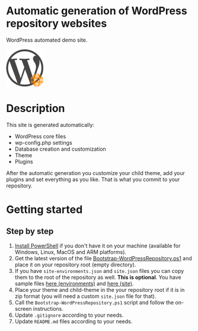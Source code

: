 # Automatic generation of WordPress repository websites

WordPress automated demo site.<br><br>
![Logo](../.media/WordPress-logotype-simplified-site-100px.png)

# Description

This site is generated automatically:
* WordPress core files
* wp-config.php settings
* Database creation and customization
* Theme
* Plugins

After the automatic generation you customize your child theme, add your plugins and set everything as you like. That is what you commit to your repository.

# Getting started

## Step by step

1. [Install PowerShell](https://docs.microsoft.com/en-us/powershell/scripting/install/installing-powershell) if you don't have it on your machine (available for Windows, Linux, MacOS and ARM platforms).
2. Get the latest version of the file [Bootstrap-WordPressRepository.ps1](https://raw.githubusercontent.com/aheadlabs/devops-toolset/master/wordpress/Bootstrap-WordPressRepository.ps1) and place it on your repository root (empty directory).
3. If you have `site-environments.json` and `site.json` files you can copy them to the root of the repository as well. **This is optional**. You have sample files [here (environments)](https://github.com/aheadlabs/devops-toolset/blob/master/wordpress/default-site-environments.json) and [here (site)](https://github.com/aheadlabs/devops-toolset/blob/master/wordpress/default-localhost-site.json).
4. Place your theme and child-theme in the your repository root if it is in zip format (you will need a custom `site.json` file for that).
5. Call the `Bootstrap-WordPressRepository.ps1` script and follow the on-screen instructions.
6. Update `.gitignore` according to your needs.
7. Update `README.md` files according to your needs.
